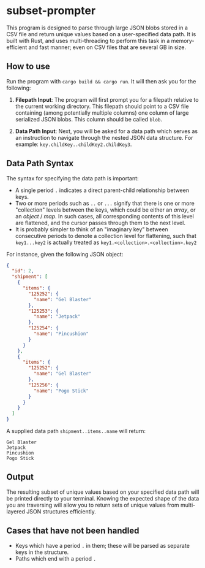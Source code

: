 # subset-prompter

This program is designed to parse through large JSON blobs stored in a CSV file and return unique values based on a user-specified data path. It is built with Rust, and uses multi-threading to perform this task in a memory-efficient and fast manner; even on CSV files that are several GB in size.

## How to use

Run the program with `cargo build && cargo run`. It will then ask you for the following:

1. **Filepath Input**: The program will first prompt you for a filepath relative to the current working directory. This filepath should point to a CSV file containing (among potentially multiple columns) one column of large serialized JSON blobs. This column should be called `blob`.

2. **Data Path Input**: Next, you will be asked for a data path which serves as an instruction to navigate through the nested JSON data structure. For example: `key.childKey..childKey2.childKey3`.

## Data Path Syntax

The syntax for specifying the data path is important:

- A single period `.` indicates a direct parent-child relationship between keys.
- Two or more periods such as `..` or `...` signify that there is one or more "collection" levels between the keys, which could be either an *array*, or an *object* / *map*. In such cases, all corresponding contents of this level are flattened, and the cursor passes through them to the next level.
- It is probably simpler to think of an "imaginary key" between consecutive periods to denote a collection level for flattening, such that `key1...key2` is actually treated as `key1.<collection>.<collection>.key2`

For instance, given the following JSON object:

```json
{
  "id": 2,
  "shipment": [
    {
      "items": {
        "125252": {
          "name": "Gel Blaster"
        },
        "125253": {
          "name": "Jetpack"
        },
        "125254": {
          "name": "Pincushion"
        }
      }
    },
    {
      "items": {
        "125252": {
          "name": "Gel Blaster"
        },
        "125256": {
          "name": "Pogo Stick"
        }
      }
    }
  ]
}
```

A supplied data path `shipment..items..name` will return:

```
Gel Blaster
Jetpack
Pincushion
Pogo Stick
```

## Output

The resulting subset of unique values based on your specified data path will be printed directly to your terminal. Knowing the expected shape of the data you are traversing will allow you to return sets of unique values from multi-layered JSON structures efficiently.

## Cases that have not been handled

- Keys which have a period `.` in them; these will be parsed as separate keys in the structure.
- Paths which end with a period `.`
